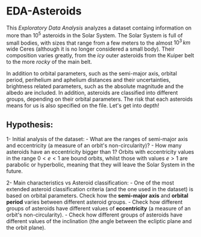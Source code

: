 # EDA-Asteroids

 This *Exploratory Data Analysis* analyzes a dataset containg information on more than $10^5$ asteroids in the Solar System. The Solar System is full of small bodies, with sizes that range from a few meters to the almost $10^3\,km$ wide Ceres (although it is no longer considered a small body). Their composition varies greatly, from the *icy* outer asteroids from the Kuiper belt to the more *rocky* of the main belt.
 
 In addition to orbital parameters, such as the semi-major axis, orbital period, perihelium and aphelium distances and their uncertainties, brightness related parameters, such as the absolute magnitude and the albedo are included. In addition, asteroids are classified into different groups, depending on their orbital parameters. The risk that each asteroids means for us is also specified on the file. Let's get into depth!

## Hypothesis:
1- Initial analysis of the dataset:
    - What are the ranges of semi-major axis and eccentricity (a measure of an orbit's non-circularity)?
    - How many asteroids have an eccentricity bigger than 1? Orbits with eccentricity values in the range $0 < e < 1$ are bound orbits, whilst those with values $e > 1$ are parabolic or hyperbolic, meaning that they will leave the Solar System in the future.

2- Main characteristics vs Asteroid classification:
    - One of the most extended asteroid classification criteria (and the one used in the dataset) is based on orbital parameters. Check how the **semi-major axis** and **orbital period** varies between different asteroid groups.
    - Check how different groups of asteroids have different values of **eccentricity** (a measure of an orbit's non-circularity).
    - Check how different groups of asteroids have different values of the inclination (the angle between the ecliptic plane and the orbit plane).
